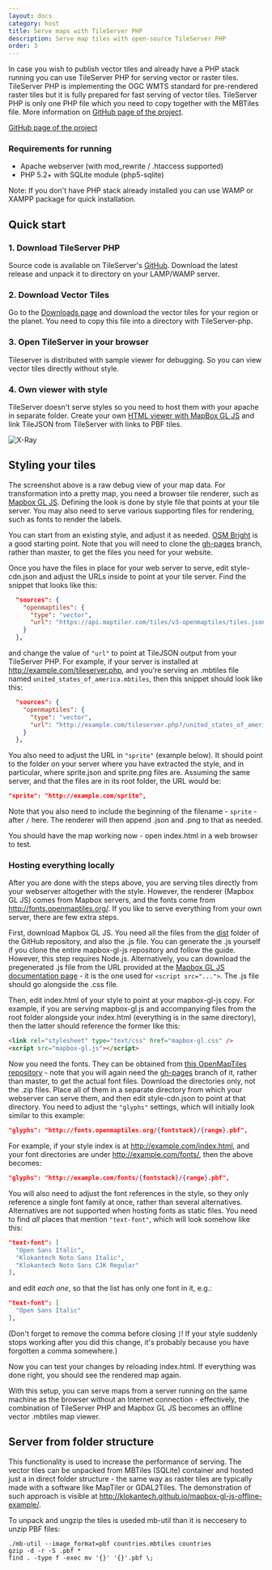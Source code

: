 ```yaml
---
layout: docs
category: host
title: Serve maps with TileServer PHP
description: Serve map tiles with open-source TileServer PHP
order: 3
---
```


In case you wish to publish vector tiles and already have a PHP stack running
you can use TileServer PHP for serving vector or raster tiles.
TileServer PHP is implementing the OGC WMTS standard for pre-rendered
raster tiles but it is fully prepared for fast serving of vector tiles.
TileServer PHP is only one PHP file which you need to copy together with the
MBTiles file. More information on [GitHub page of the project](https://github.com/klokantech/tileserver-php).

[GitHub page of the project](https://github.com/klokantech/tileserver-php)

### Requirements for running
- Apache webserver (with mod_rewrite / .htaccess supported)
- PHP 5.2+ with SQLite module (php5-sqlite)

Note: If you don't have PHP stack already installed you can use WAMP or XAMPP package for quick installation.

## Quick start
### 1. Download TileServer PHP
Source code is available on TileServer's <a href="https://github.com/klokantech/tileserver-php">GitHub</a>. Download the latest release and
unpack it to directory on your LAMP/WAMP server.

### 2. Download Vector Tiles
Go to the <a href="https://data.maptiler.com/downloads/">Downloads page</a> and download the vector tiles for your region or the
planet. You need to copy this file into a directory with TileServer-php.

### 3. Open TileServer in your browser
Tileserver is distributed with sample viewer for debugging. So you can view vector tiles directly without style.

### 4. Own viewer with style
TileServer doesn't serve styles so you need to host them with your apache in separate folder.
Create your own <a href="/docs/website/mapbox-gl-js/">HTML viewer with MapBox GL JS</a> and link TileJSON from TileServer with links to PBF tiles.

![X-Ray](/docs/media/tileserver-php_1.png)

## Styling your tiles

The screenshot above is a raw debug view of your map data. For transformation into a pretty map, you need a browser tile renderer, such as [Mapbox GL JS](https://github.com/mapbox/mapbox-gl-js). Defining the look is done by style file that points at your tile server. You may also need to serve various supporting files for rendering, such as fonts to render the labels.

You can start from an existing style, and adjust it as needed. [OSM Bright](https://github.com/openmaptiles/osm-bright-gl-style) is a good starting point. Note that you will need to clone the [gh-pages](https://github.com/openmaptiles/osm-bright-gl-style/tree/gh-pages) branch, rather than master, to get the files you need for your website.

Once you have the files in place for your web server to serve, edit style-cdn.json and adjust the URLs inside to point at your tile server. Find the snippet that looks like this:

```json
  "sources": {
    "openmaptiles": {
      "type": "vector",
      "url": "https://api.maptiler.com/tiles/v3-openmaptiles/tiles.json?key={key}"
    }
  },
```

and change the value of `"url"` to point at TileJSON output from your TileServer PHP. For example, if your server is installed at http://example.com/tileserver.php, and you're serving an .mbtiles file named `united_states_of_america.mbtiles`, then this snippet should look like this:

```json
  "sources": {
    "openmaptiles": {
      "type": "vector",
      "url": "http://example.com/tileserver.php?/united_states_of_america.json"
    }
  },
  ```
You also need to adjust the URL in `"sprite"` (example below). It should point to the folder on your server where you have extracted the style, and in particular, where sprite.json and sprite.png files are. Assuming the same server, and that the files are in its root folder, the URL would be:

```json
"sprite": "http://example.com/sprite",
```
Note that you also need to include the beginning of the filename - `sprite` - after `/` here. The renderer will then append .json and .png to that as needed.

You should have the map working now - open index.html in a web browser to test.

### Hosting everything locally

After you are done with the steps above, you are serving tiles directly from your webserver altogether with the style. However, the renderer (Mapbox GL JS) comes from Mapbox servers, and the fonts come from http://fonts.openmaptiles.org/. If you like to serve everything from your own server, there are few extra steps.

First, download Mapbox GL JS. You need all the files from the [dist](https://github.com/mapbox/mapbox-gl-js/tree/master/dist/) folder of the GitHub repository, and also the .js file. You can generate the .js yourself if you clone the entire mapbox-gl-js repository and follow the guide. However, this step requires Node.js. Alternatively, you can download the pregenerated .js file from the URL provided at the [Mapbox GL JS documentation page](https://www.mapbox.com/mapbox-gl-js/api/) - it is the one used for `<script src="...">`. The .js file should go alongside the .css file.

Then, edit index.html of your style to point at your mapbox-gl-js copy. For example, if you are serving mapbox-gl.js and accompanying files from the root folder alongside your index.html (everything is in the same directory), then the latter should reference the former like this:

```html
<link rel="stylesheet" type="text/css" href="mapbox-gl.css" />
<script src="mapbox-gl.js"></script>
```

Now you need the fonts. They can be obtained from [this OpenMapTiles repository](https://github.com/openmaptiles/fonts) - note that you will again need the [gh-pages](https://github.com/openmaptiles/fonts/tree/gh-pages) branch of it, rather than master, to get the actual font files. Download the directories only, not the .zip files. Place all of them in a separate directory from which your webserver can serve them, and then edit style-cdn.json to point at that directory. You need to adjust the `"glyphs"` settings, which will initially look similar to this example:

```json
"glyphs": "http://fonts.openmaptiles.org/{fontstack}/{range}.pbf",
```

For example, if your style index is at http://example.com/index.html, and your font directories are under http://example.com/fonts/, then the above becomes:

```json
"glyphs": "http://example.com/fonts/{fontstack}/{range}.pbf",
```

You will also need to adjust the font references in the style, so they only reference a single font family at once, rather than several alternatives. Alternatives are not supported when hosting fonts as static files. You need to find *all* places that mention `"text-font"`, which will look somehow like this:

```json
"text-font": [
  "Open Sans Italic",
  "Klokantech Noto Sans Italic",
  "Klokantech Noto Sans CJK Regular"
],
```

and edit *each one*, so that the list has only one font in it, e.g.:

```json
"text-font": [
  "Open Sans Italic"
],
```

(Don't forget to remove the comma before closing `]`! If your style suddenly stops working after you did this change, it's probably because you have forgotten a comma somewhere.)

Now you can test your changes by reloading index.html. If everything was done right, you should see the rendered map again.

With this setup, you can serve maps from a server running on the same machine as the browser without an Internet connection - effectively, the combination of TileServer PHP and Mapbox GL JS becomes an offline vector .mbtiles map viewer.

## Server from folder structure
This functionality is used to increase the performance of serving.
The vector tiles can be unpacked from MBTiles (SQLite) container and hosted just
a in direct folder structure - the same way as raster tiles are typically made
with a software like MapTiler or GDAL2Tiles. The demonstration of such approach
is visible at http://klokantech.github.io/mapbox-gl-js-offline-example/.

To unpack and ungzip the tiles is useded mb-util than it is neccesery to unzip PBF files:

```
./mb-util --image_format=pbf countries.mbtiles countries
gzip -d -r -S .pbf *
find . -type f -exec mv '{}' '{}'.pbf \;
```
